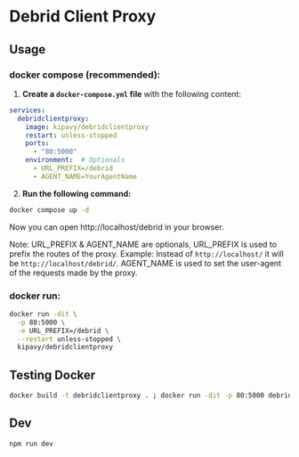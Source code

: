 # Debrid Client Proxy
<!-- Image + icone rectangle github + rapide description -->

## Usage

### docker compose (recommended):

1. **Create a `docker-compose.yml` file** with the following content:
```yaml
services:
  debridclientproxy:
    image: kipavy/debridclientproxy
    restart: unless-stopped
    ports:
      - "80:5000"
    environment:  # Optionals
      - URL_PREFIX=/debrid
      - AGENT_NAME=YourAgentName
```

2. **Run the following command:**
```bash
docker compose up -d
```

Now you can open http://localhost/debrid in your browser.

Note: URL_PREFIX & AGENT_NAME are optionals, URL_PREFIX is used to prefix the routes of the proxy. Example: Instead of `http://localhost/` it will be `http://localhost/debrid/`. AGENT_NAME is used to set the user-agent of the requests made by the proxy.

### docker run:

```bash
docker run -dit \
  -p 80:5000 \
  -e URL_PREFIX=/debrid \
  --restart unless-stopped \
  kipavy/debridclientproxy
```

## Testing Docker

```bash
docker build -t debridclientproxy . ; docker run -dit -p 80:5000 debridclientproxy
```

## Dev

```bash
npm run dev
```
